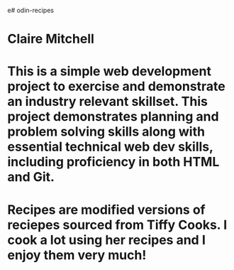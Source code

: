 e# odin-recipes
# Claire Mitchell
# This is a simple web development project to exercise and demonstrate an industry relevant skillset. This project demonstrates planning and problem solving skills along with essential technical web dev skills, including proficiency in both HTML and Git.
# Recipes are modified versions of reciepes sourced from Tiffy Cooks. I cook a lot using her recipes and I enjoy them very much!